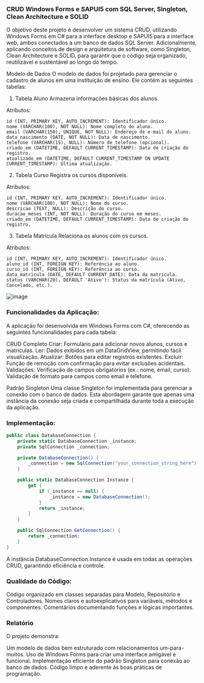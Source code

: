 ### CRUD Windows Forms e SAPUI5 com SQL Server, Singleton, Clean Architecture e SOLID

O objetivo deste projeto é desenvolver um sistema CRUD, utilizando Windows Forms em C# para a interface desktop e SAPUI5 para a interface web, ambos conectados a um banco de dados SQL Server. Adicionalmente, aplicando conceitos de design e arquitetura de software, como Singleton, Clean Architecture e SOLID, para garantir que o código seja organizado, reutilizável e sustentável ao longo do tempo.
 


Modelo de Dados
O modelo de dados foi projetado para gerenciar o cadastro de alunos em uma instituição de ensino. Ele contém as seguintes tabelas:

1. Tabela Aluno
Armazena informações básicas dos alunos.

Atributos:
```
id (INT, PRIMARY KEY, AUTO_INCREMENT): Identificador único.
nome (VARCHAR(100), NOT NULL): Nome completo do aluno.
email (VARCHAR(150), UNIQUE, NOT NULL): Endereço de e-mail do aluno.
data_nascimento (DATE, NOT NULL): Data de nascimento.
telefone (VARCHAR(15), NULL): Número de telefone (opcional).
criado_em (DATETIME, DEFAULT CURRENT_TIMESTAMP): Data de criação do registro.
atualizado_em (DATETIME, DEFAULT CURRENT_TIMESTAMP ON UPDATE CURRENT_TIMESTAMP): Última atualização.
```
2. Tabela Curso
Registra os cursos disponíveis.

Atributos:
```
id (INT, PRIMARY KEY, AUTO_INCREMENT): Identificador único.
nome (VARCHAR(100), NOT NULL): Nome do curso.
descricao (TEXT, NULL): Descrição do curso.
duracao_meses (INT, NOT NULL): Duração do curso em meses.
criado_em (DATETIME, DEFAULT CURRENT_TIMESTAMP): Data de criação do registro.
```

3. Tabela Matricula
Relaciona os alunos com os cursos.

Atributos:
```
id (INT, PRIMARY KEY, AUTO_INCREMENT): Identificador único.
aluno_id (INT, FOREIGN KEY): Referência ao aluno.
curso_id (INT, FOREIGN KEY): Referência ao curso.
data_matricula (DATE, DEFAULT CURRENT_DATE): Data da matrícula.
status (VARCHAR(20), DEFAULT 'Ativo'): Status da matrícula (Ativo, Cancelado, etc.).
```

![image](https://github.com/user-attachments/assets/0cd24062-4dbf-481a-838a-6f443ef2bc1e)



### Funcionalidades da Aplicação:
A aplicação foi desenvolvida em Windows Forms com C#, oferecendo as seguintes funcionalidades para cada tabela:

CRUD Completo
Criar: Formulário para adicionar novos alunos, cursos e matrículas.
Ler: Dados exibidos em um DataGridView, permitindo fácil visualização.
Atualizar: Botões para editar registros existentes.
Excluir: Função de remoção com confirmação para evitar exclusões acidentais.
Validações:
Verificação de campos obrigatórios (ex.: nome, email, curso).
Validação de formato para campos como email e telefone.



Padrão Singleton
Uma classe Singleton foi implementada para gerenciar a conexão com o banco de dados. Esta abordagem garante que apenas uma instância da conexão seja criada e compartilhada durante toda a execução da aplicação.

### Implementação:

```csharp
public class DatabaseConnection {
    private static DatabaseConnection _instance;
    private SqlConnection _connection;

    private DatabaseConnection() {
        _connection = new SqlConnection("your_connection_string_here");
    }

    public static DatabaseConnection Instance {
        get {
            if (_instance == null) {
                _instance = new DatabaseConnection();
            }
            return _instance;
        }
    }

    public SqlConnection GetConnection() {
        return _connection;
    }
}

```

A instância DatabaseConnection.Instance é usada em todas as operações CRUD, garantindo eficiência e controle.


### Qualidade do Código: 

Código organizado em classes separadas para Modelo, Repositório e Controladores.
Nomes claros e autoexplicativos para variáveis, métodos e componentes.
Comentários documentando funções e lógicas importantes.


### Relatório

O projeto demonstra:

Um modelo de dados bem estruturado com relacionamentos um-para-muitos.
Uso de Windows Forms para criar uma interface amigável e funcional.
Implementação eficiente do padrão Singleton para conexão ao banco de dados.
Código limpo e aderente às boas práticas de programação.
